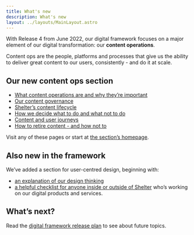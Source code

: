 ```yaml
---
title: What's new
description: What's new
layout: ../layouts/MainLayout.astro
---
```


With Release 4 from June 2022, our digital framework focuses on a major element of our digital transformation: our **content operations**.

Content ops are the people, platforms and processes that give us the ability to deliver great content to our users, consistently - and do it at scale.

## Our new content ops section

- [What content operations are and why they’re important](960921601.html)
- [Our content governance](Content-governance_962232329.html)
- [Shelter’s content lifecycle](The-lifecycle-of-a-piece-of-content_962330631.html)
- [How we decide what to do and what not to do](How-we-decide-what-to-do-and-what-not-to-do_962330638.html)
- [Content and user journeys](Content-and-user-journeys_962297865.html)
- [How to retire content - and how not to](Retiring-content-and-how-to-do-it-right_962199564.html)

Visit any of these pages or start at [the section’s homepage](Our-content-operations_960856065.html).

## Also new in the framework

We’ve added a section for user-centred design, beginning with:

- [an explanation of our design thinking](https://design.shelter.org.uk/digital-framework/design-thinking-at-shelter)
- [a helpful checklist for anyone inside or outside of Shelter](https://design.shelter.org.uk/digital-framework/digital-checklist-for-partners-and-staff) who’s working on our digital products and services.

## What’s next?

Read the [digital framework release plan](Digital-Framework-release-plan_521797728.html) to see about future topics.
